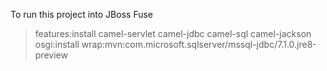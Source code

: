 To run this project into JBoss Fuse

> features:install camel-servlet camel-jdbc camel-sql camel-jackson
> osgi:install wrap:mvn:com.microsoft.sqlserver/mssql-jdbc/7.1.0.jre8-preview
